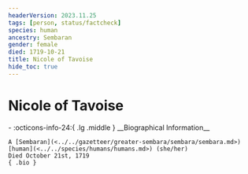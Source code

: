 ```yaml
---
headerVersion: 2023.11.25
tags: [person, status/factcheck]
species: human
ancestry: Sembaran
gender: female
died: 1719-10-21
title: Nicole of Tavoise
hide_toc: true
---
```

# Nicole of Tavoise
<div class="grid cards ext-narrow-margin ext-one-column" markdown>
- :octicons-info-24:{ .lg .middle } __Biographical Information__

    A [Sembaran](<../../gazetteer/greater-sembara/sembara/sembara.md>) [human](<../../species/humans/humans.md>) (she/her)  
    Died October 21st, 1719  
    { .bio }

</div>



